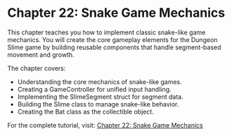 # Chapter 22: Snake Game Mechanics

This chapter teaches you how to implement classic snake-like game mechanics. You will create the core gameplay elements for the Dungeon Slime game by building reusable components that handle segment-based movement and growth.

The chapter covers:

- Understanding the core mechanics of snake-like games.
- Creating a GameController for unified input handling.
- Implementing the SlimeSegment struct for segment data.
- Building the Slime class to manage snake-like behavior.
- Creating the Bat class as the collectible object.

For the complete tutorial, visit: [Chapter 22: Snake Game Mechanics](https://docs.monogame.net/articles/tutorials/building_2d_games/22_snake_game_mechanics/)
